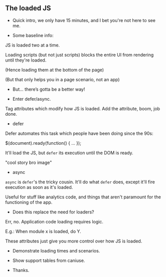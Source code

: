 ## The loaded JS

* Quick intro, we only have 15 minutes, and I bet you're not here to see me.

* Some baseline info:

JS is loaded two at a time.

Loading scripts (but not just scripts) blocks the entire UI from rendering until
they're loaded.

(Hence loading them at the bottom of the page)

(But that only helps you in a page scenario, not an app)

* But… there’s gotta be a better way!

* Enter defer/async.

Tag attributes which modify how JS is loaded. Add the attribute, boom, job done.

* defer

Defer automates this task which people have been doing since the 90s:

$(document).ready(function() { … });

It'll load the JS, but `defer` its execution until the DOM is ready.

"cool story bro image"

* async

`async` is `defer`'s the tricky cousin. It'll do what `defer` does, except it'll fire execution as soon as it's loaded.

Useful for stuff like analytics code, and things that aren't paramount for the
functioning of the app.

* Does this replace the need for loaders?

Err, no. Application code loading requires logic.

E.g.: When module x is loaded, do Y.

These attributes just give you more control over how JS is loaded.

* Demonstrate loading times and scenarios.

* Show support tables from caniuse.

* Thanks.
